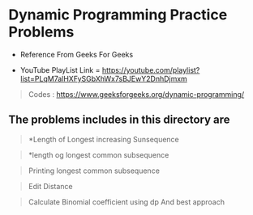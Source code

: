 # Dynamic Programming Practice Problems

* Reference From Geeks For Geeks  

* YouTube PlayList Link = https://youtube.com/playlist?list=PLqM7alHXFySGbXhWx7sBJEwY2DnhDjmxm 

> Codes : https://www.geeksforgeeks.org/dynamic-programming/

## The problems includes in this directory are

> *Length of Longest increasing Sunsequence 

> *length og longest common subsequence

> Printing longest common subsequence  

> Edit Distance

> Calculate Binomial coefficient using dp And best approach
